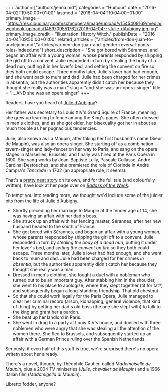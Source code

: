 +++
author = ["authors/jenna.md"]
categories = "Humour"
date = "2016-04-02T19:50:00+01:00"
lastmod = "2016-04-04T10:04:00+01:00"
primary_image = "https://res.cloudinary.com/schmopera/image/upload/v1545409169/media/webhook-uploads/1459709551762/2016-04-04---Julie-dAubigny.jpg.jpg"
primary_image_credit = "Illustration: History Witch."
publishDate = "2016-04-04T09:50:00+01:00"
related_articles = ["articles/from-don-juan-to-unclejohn.md","articles/carmen-don-juan-and-gender-reversal-pants-roles-indeed.md"]
short_description = "She got bored with Sérannes, and began an affair with a young woman, whose parents responded by shipping the girl off to a convent. Julie responded in turn by stealing the body of a dead nun, putting it in her lover&#039;s bed, and setting the convent on fire so they both could escape. Three months later, Julie&#039;s lover had had enough, and she went back to mum and dad. Julie had been charged for her crimes in absentia, but the authorities apparently didn&#039;t catch her because they thought she really was a man."
slug = "and-she-was-an-opera-singer"
title = "....AND she was an opera singer"
+++

Readers, have you heard of [Julie d'Aubigny](https://en.wikipedia.org/wiki/Julie_d%27Aubigny)?

Her father was secretary to Louis XIV's Grand Squire of France, meaning she grew up learning to fence among the King's pages. She often dressed in men's clothes, and as she got older, her bisexuality got her in about as much trouble as her pugnacious tendencies. 

Julie, also known as La Maupin, after taking her first husband's name (Sieur de Maupin), was also an opera singer. She starting off as a combination tavern-singer and lady-fencer on her way to Paris, and sang on the opera stages in Marseilles, Brussels, and finally was hired at the Paris Opéra in 1690. She sang works by Jean-Baptiste Lully, Pascale Collasse, André Cardinal Destouches, and she premiered the role of Clorinde in André Campra's *Tancrède* in 1702 (an appropriate role, it seems).

That's a [pretty neat story](http://historywitch.com/2016/02/11/double-edged-sword/) on its own, and for the full tale (and colourfully written), have look at her page over on [*Badass of the Week*](http://www.badassoftheweek.com/lamaupin.html).

To tempt you into reading more, we thought we'd include some of the juicier bits from the life of [Julie d'Aubigny](http://historywitch.com/2016/02/11/double-edged-sword/). 

- Shortly preceding her marriage to Maupin at the tender age of 14, she was having an affair with her dad's boss.
- She struck up an affair with her fencing master, Sérannes, after her new husband headed to the south of France.
- She got bored with Sérannes, and began an affair with a young woman, whose parents responded by shipping the girl off to a convent. Julie responded in turn by *stealing the body of a dead nun*, putting it under her lover's bed, and *setting the convent on fire* so they both could escape. Three months later, Julie's lover had had enough, and she went back to mum and dad. Julie had been charged for her crimes *in absentia*, but the authorities apparently didn't catch her because they thought she really was a man.
- Dressed in men's clothing, she fought a duel with a nobleman who turned out to be an important guy. After stabbing him in the shoulder, she went to his place to apologize, where they slept together (tit for tat?) and subsequently began a long-standing friendship. That old chestnut.
- So that she could work legally for the Paris Opéra, Julie managed to clear her criminal record (arson, kidnapping, general violence, that kind of thing) by getting her dad's old boss (the one she slept with) to talk to the king and grant her a pardon.
- She beat up her landlord in Paris.
- She went in drag to a party at Louis XIV's house, and duelled with three noblemen who were angry that she was stealing all the attention of the women there. She fled to Brussels, and subsequently started up an affair with a German Prince ruling over the Spanish Netherlands.

Seriously, if even half of this stuff is true, we're surprised there's no opera writetn about her already. 

There's a novel, though, by Théophile Gautier, called *Mademoiselle de Maupin*, plus a 2004 TV miniseries (*Julie, chevalier de Maupin*) and a 1966 Italian film (*Madamigella di Maupin*). 

Libretto fodder, anyone?
